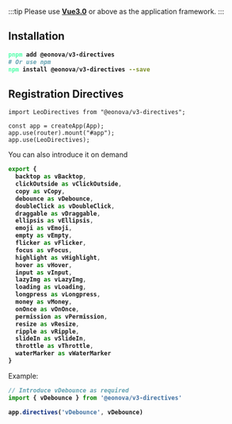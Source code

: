 :::tip
Please use [**Vue3.0**](https://cn.vuejs.org/) or above as the application framework.
:::

## Installation

```bash
pnpm add @eonova/v3-directives
# Or use npm
npm install @eonova/v3-directives --save
```

## Registration Directives

```typescript{1,5}
import LeoDirectives from "@eonova/v3-directives";

const app = createApp(App);
app.use(router).mount("#app");
app.use(LeoDirectives);
```

You can also introduce it on demand

```typescript
export {
  backtop as vBacktop,
  clickOutside as vClickOutside,
  copy as vCopy,
  debounce as vDebounce,
  doubleClick as vDoubleClick,
  draggable as vDraggable,
  ellipsis as vEllipsis,
  emoji as vEmoji,
  empty as vEmpty,
  flicker as vFlicker,
  focus as vFocus,
  highlight as vHighlight,
  hover as vHover,
  input as vInput,
  lazyImg as vLazyImg,
  loading as vLoading,
  longpress as vLongpress,
  money as vMoney,
  onOnce as vOnOnce,
  permission as vPermission,
  resize as vResize,
  ripple as vRipple,
  slideIn as vSlideIn,
  throttle as vThrottle,
  waterMarker as vWaterMarker
}
```

Example:

```typescript
// Introduce vDebounce as required
import { vDebounce } from '@eonova/v3-directives'

app.directives('vDebounce', vDebounce)
```

<style scoped>
span {
  color: #4DFFA8;
  font-weight: bold;
}
</style>
